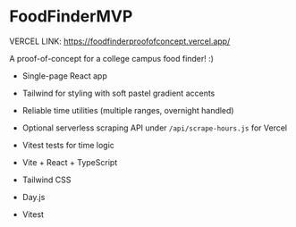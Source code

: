 # FoodFinderMVP

VERCEL LINK: https://foodfinderproofofconcept.vercel.app/

A proof-of-concept for a college campus food finder! :)

- Single-page React app
- Tailwind for styling with soft pastel gradient accents
- Reliable time utilities (multiple ranges, overnight handled)
- Optional serverless scraping API under `/api/scrape-hours.js` for Vercel
- Vitest tests for time logic

- Vite + React + TypeScript
- Tailwind CSS
- Day.js
- Vitest

